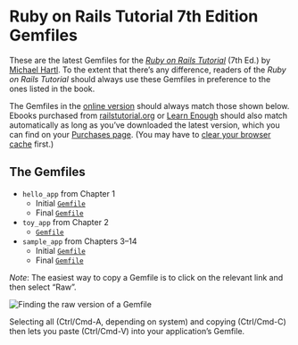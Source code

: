 # Ruby on Rails Tutorial 7th Edition Gemfiles

These are the latest Gemfiles for the [*Ruby on Rails Tutorial*](https://www.railstutorial.org/) (7th Ed.) by [Michael Hartl](https://www.michaelhartl.com/). To the extent that there’s any difference, readers of the *Ruby on Rails Tutorial* should always use these Gemfiles in preference to the ones listed in the book.

The Gemfiles in the [online version](https://www.railstutorial.org/book) should always match those shown below. Ebooks purchased from [railstutorial.org](https://www.railstutorial.org/) or [Learn Enough](https://www.learnenough.com) should also match automatically as long as you’ve downloaded the latest version, which you can find on your [Purchases page](https://www.learnenough.com/account/edit#settings-purchases). (You may have to [clear your browser cache](https://www.digitaltrends.com/computing/how-to-clear-your-browser-cache/) first.)

## The Gemfiles

* `hello_app` from Chapter 1
  - Initial [`Gemfile`](https://github.com/learnenough/rails_tutorial_7th_edition_gemfiles/blob/master/hello_app/Gemfile) 
  - Final [`Gemfile`](https://github.com/learnenough/rails_tutorial_7th_edition_gemfiles/blob/master/hello_app/Gemfile_final)
* `toy_app` from Chapter 2
  - [`Gemfile`](https://github.com/learnenough/rails_tutorial_7th_edition_gemfiles/blob/master/toy_app/Gemfile)
* `sample_app` from Chapters 3–14
  - Initial [`Gemfile`](https://github.com/learnenough/rails_tutorial_7th_edition_gemfiles/blob/master/sample_app/Gemfile_initial)
  - Final [`Gemfile`](https://github.com/learnenough/rails_tutorial_7th_edition_gemfiles/blob/master/sample_app/Gemfile)

*Note*: The easiest way to copy a Gemfile is to click on the relevant link and then select “Raw”. 

![Finding the raw version of a Gemfile](https://cdn.learnenough.com/finding_raw_version_7th.png)

Selecting all (Ctrl/Cmd-A, depending on system) and copying (Ctrl/Cmd-C) then lets you paste (Ctrl/Cmd-V) into your application’s Gemfile.

